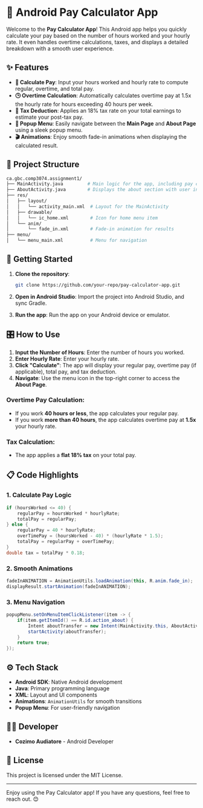 # 📱 Android Pay Calculator App

Welcome to the **Pay Calculator App**! This Android app helps you quickly calculate your pay based on the number of hours worked and your hourly rate. It even handles overtime calculations, taxes, and displays a detailed breakdown with a smooth user experience.

## ✨ Features

- **🧮 Calculate Pay**: Input your hours worked and hourly rate to compute regular, overtime, and total pay.
- **🕒 Overtime Calculation**: Automatically calculates overtime pay at 1.5x the hourly rate for hours exceeding 40 hours per week.
- **💸 Tax Deduction**: Applies an 18% tax rate on your total earnings to estimate your post-tax pay.
- **🍔 Popup Menu**: Easily navigate between the **Main Page** and **About Page** using a sleek popup menu.
- **🎬 Animations**: Enjoy smooth fade-in animations when displaying the calculated result.

## 📂 Project Structure

```bash
ca.gbc.comp3074.assignment1/
├── MainActivity.java         # Main logic for the app, including pay calculation
├── AboutActivity.java        # Displays the about section with user info
├── res/
│   ├── layout/
│   │   └── activity_main.xml  # Layout for the MainActivity
│   ├── drawable/
│   │   └── ic_home.xml        # Icon for home menu item
│   └── anim/
│       └── fade_in.xml        # Fade-in animation for results
├── menu/
│   └── menu_main.xml          # Menu for navigation
```

## 🚀 Getting Started

1. **Clone the repository**:
   ```bash
   git clone https://github.com/your-repo/pay-calculator-app.git
   ```

2. **Open in Android Studio**:
   Import the project into Android Studio, and sync Gradle.

3. **Run the app**:
   Run the app on your Android device or emulator.

## 🎛️ How to Use

1. **Input the Number of Hours**: Enter the number of hours you worked.
2. **Enter Hourly Rate**: Enter your hourly rate.
3. **Click "Calculate"**: The app will display your regular pay, overtime pay (if applicable), total pay, and tax deduction.
4. **Navigate**: Use the menu icon in the top-right corner to access the **About Page**.

### Overtime Pay Calculation:

- If you work **40 hours or less**, the app calculates your regular pay.
- If you work **more than 40 hours**, the app calculates overtime pay at **1.5x** your hourly rate.

### Tax Calculation:

- The app applies a **flat 18% tax** on your total pay.

## 📋 Code Highlights

### 1. **Calculate Pay Logic**
```java
if (hoursWorked <= 40) {
    regularPay = hoursWorked * hourlyRate;
    totalPay = regularPay;
} else {
    regularPay = 40 * hourlyRate;
    overTimePay = (hoursWorked - 40) * (hourlyRate * 1.5);
    totalPay = regularPay + overTimePay;
}
double tax = totalPay * 0.18;
```

### 2. **Smooth Animations**
```java
fadeInANIMATION = AnimationUtils.loadAnimation(this, R.anim.fade_in);
displayResult.startAnimation(fadeInANIMATION);
```

### 3. **Menu Navigation**
```java
popupMenu.setOnMenuItemClickListener(item -> {
    if(item.getItemId() == R.id.action_about) {
        Intent aboutTransfer = new Intent(MainActivity.this, AboutActivity.class);
        startActivity(aboutTransfer);
    }
    return true;
});
```



## ⚙️ Tech Stack

- **Android SDK**: Native Android development
- **Java**: Primary programming language
- **XML**: Layout and UI components
- **Animations**: `AnimationUtils` for smooth transitions
- **Popup Menu**: For user-friendly navigation

## 👨‍💻 Developer

- **Cozimo Audiatore** - Android Developer

## 📜 License

This project is licensed under the MIT License.

---

Enjoy using the Pay Calculator app! If you have any questions, feel free to reach out. 😊